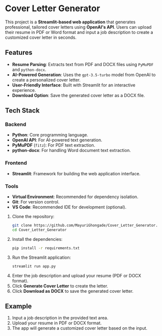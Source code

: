 # Cover Letter Generator

This project is a **Streamlit-based web application** that generates professional, tailored cover letters using **OpenAI's API**. Users can upload their resume in PDF or Word format and input a job description to create a customized cover letter in seconds.

## Features
- **Resume Parsing**: Extracts text from PDF and DOCX files using `PyMuPDF` and `python-docx`.
- **AI-Powered Generation**: Uses the `gpt-3.5-turbo` model from OpenAI to create a personalized cover letter.
- **User-Friendly Interface**: Built with Streamlit for an interactive experience.
- **Download Option**: Save the generated cover letter as a DOCX file.

## Tech Stack
### Backend
- **Python**: Core programming language.
- **OpenAI API**: For AI-powered text generation.
- **PyMuPDF** (`fitz`): For PDF text extraction.
- **python-docx**: For handling Word document text extraction.

### Frontend
- **Streamlit**: Framework for building the web application interface.

### Tools
- **Virtual Environment**: Recommended for dependency isolation.
- **Git**: For version control.
- **VS Code**: Recommended IDE for development (optional).


1. Clone the repository:
   ```bash
   git clone https://github.com/MayuriGhongade/Cover_Letter_Generator.git
   cd Cover_Letter_Generator
   ```
3. Install the dependencies:
   ```bash
   pip install -r requirements.txt
   ```
4. Run the Streamlit application:
   ```bash
   streamlit run app.py
   ```
5. Enter the job description and upload your resume (PDF or DOCX format).
6. Click **Generate Cover Letter** to create the letter.
7. Click **Download as DOCX** to save the generated cover letter.

## Example
1. Input a job description in the provided text area.
2. Upload your resume in PDF or DOCX format.
3. The app will generate a customized cover letter based on the input.

